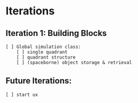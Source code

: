 Iterations
==========

## Iteration 1: Building Blocks
```
[ ] Global simulation class:
    [ ] single quadrant
    [ ] quadrant structure
    [ ] (spaceborne) object storage & retrieval
```



## Future Iterations:

```
[ ] start ux
```
